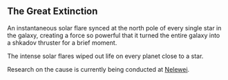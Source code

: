 ## The Great Extinction

An instantaneous solar flare synced at the north pole of every single star in the galaxy, creating a force so powerful that it turned the entire galaxy into a shkadov thruster for a brief moment. 

The intense solar flares wiped out life on every planet close to a star.

Research on the cause is currently being conducted at [Nelewei](../../Technology/nelewei.md).

<!---

Cause:
A Weian Scientist tried to create a quantum tunnel between every solar system in the galaxy to aid in transport. Will elaborate further soon.
-->
